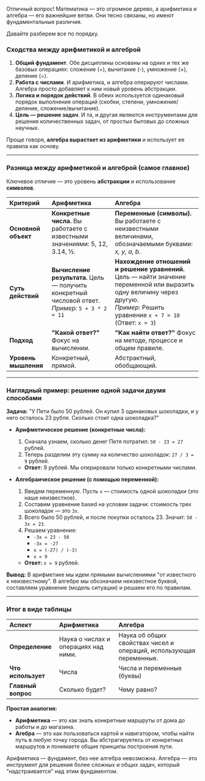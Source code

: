 Отличный вопрос! Математика — это огромное дерево, а арифметика и алгебра — его важнейшие ветви. Они тесно связаны, но имеют фундаментальные различия.

Давайте разберем все по порядку.

### Сходства между арифметикой и алгеброй

1.  **Общий фундамент**. Обе дисциплины основаны на одних и тех же базовых операциях: сложение (+), вычитание (-), умножение (×), деление (÷).
2.  **Работа с числами**. И арифметика, и алгебра оперируют числами. Алгебра просто добавляет к ним новый уровень абстракции.
3.  **Логика и порядок действий**. В обеих используется одинаковый порядок выполнения операций (скобки, степени, умножение/деление, сложение/вычитание).
4.  **Цель — решение задач**. И та, и другая являются инструментами для решения количественных задач, от простых бытовых до сложных научных.

Проще говоря, **алгебра вырастает из арифметики** и использует ее правила как основу.

---

### Разница между арифметикой и алгеброй (самое главное)

Ключевое отличие — это уровень **абстракции** и использование **символов**.

| Критерий | Арифметика | Алгебра |
| :--- | :--- | :--- |
| **Основной объект** | **Конкретные числа.** Вы работаете с известными значениями: 5, 12, 3.14, ½. | **Переменные (символы).** Вы работаете с неизвестными величинами, обозначаемыми буквами: *x, y, a, b*. |
| **Суть действий** | **Вычисление результата.** Цель — получить конкретный числовой ответ. <br> *Пример:* `5 + 3 * 2 = 11` | **Нахождение отношений и решение уравнений.** Цель — найти значение переменной или выразить одну величину через другую. <br> *Пример:* Решить уравнение `x + 7 = 10` (Ответ: `x = 3`) |
| **Подход** | **"Какой ответ?"** Фокус на вычислении. | **"Как найти ответ?"** Фокус на методе, процессе и общем правиле. |
| **Уровень мышления** | Конкретный, прямой. | Абстрактный, обобщающий. |

---

### Наглядный пример: решение одной задачи двумя способами

**Задача:** "У Пети было 50 рублей. Он купил 3 одинаковых шоколадки, и у него осталось 23 рубля. Сколько стоит одна шоколадка?"

*   **Арифметическое решение (конкретные числа):**
    1.  Сначала узнаем, сколько денег Петя потратил: `50 - 23 = 27` рублей.
    2.  Теперь разделим эту сумму на количество шоколадок: `27 / 3 = 9` рублей.
    *   **Ответ:** 9 рублей. Мы оперировали только конкретными числами.

*   **Алгебраическое решение (с помощью переменной):**
    1.  Введем переменную. Пусть `x` — стоимость одной шоколадки (это наше неизвестное).
    2.  Составим уравнение based на условии задачи: стоимость трех шоколадок — это `3x`.
    3.  Всего было 50 рублей, и после покупки осталось 23. Значит: `50 - 3x = 23`.
    4.  Решаем уравнение:
        *   `-3x = 23 - 50`
        *   `-3x = -27`
        *   `x = (-27) / (-3)`
        *   `x = 9`
    *   **Ответ:** `x = 9` рублей.

**Вывод:** В арифметике мы идем прямыми вычислениями "от известного к неизвестному". В алгебре мы обозначаем неизвестное буквой, составляем уравнение (модель ситуации) и решаем его по правилам.

---

### Итог в виде таблицы

| Аспект | Арифметика | Алгебра |
| :--- | :--- | :--- |
| **Определение** | Наука о числах и операциях над ними. | Наука об общих свойствах чисел и операций, использующая переменные. |
| **Что использует** | Числа | Числа и переменные (буквы) |
| **Главный вопрос** | Сколько будет? | Чему равно? |

**Простая аналогия:**
*   **Арифметика** — это как знать конкретные маршруты от дома до работы и до магазина.
*   **Агебра** — это как пользоваться картой и навигатором, чтобы найти путь в *любую* точку города. Вы абстрагируетесь от конкретных маршрутов и понимаете общие принципы построения пути.

Арифметика — фундамент, без нее алгебра невозможна. Алгебра — это инструмент для решения более сложных и общих задач, который "надстраивается" над этим фундаментом.